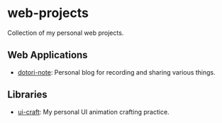 # web-projects

Collection of my personal web projects.

## Web Applications

- [dotori-note](./apps/dotori-note/): Personal blog for recording and sharing various things.

## Libraries

- [ui-craft](./packages/ui-craft/): My personal UI animation crafting practice.
